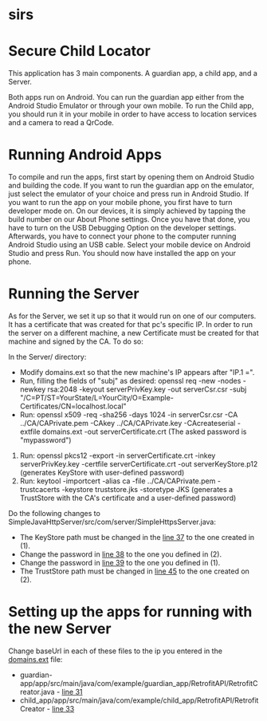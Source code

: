 # sirs
# Secure Child Locator
This application has 3 main components. A guardian app, a child app, and a Server.

Both apps run on Android. You can run the guardian app either from the Android Studio Emulator or through your own mobile. To run the Child app, you should run it in your mobile in order to have access to location services and a camera to read a QrCode.

# Running Android Apps

To compile and run the apps, first start by opening them on Android Studio and building the code.
If you want to run the guardian app on the emulator, just select the emulator of your choice and press run in Android Studio.
If you want to run the app on your mobile phone, you first have to turn developer mode on. On our devices, it is simply achieved by tapping the build number on our About Phone settings. Once you have that done, you have to turn on the USB Debugging Option on the developer settings. Afterwards, you have to connect your phone to the computer running Android Studio using an USB cable. Select your mobile device on Android Studio and press Run. You should now have installed the app on your phone.

# Running the Server

As for the Server, we set it up so that it would run on one of our computers. It has a certificate that was created for that pc's specific IP.
In order to run the server on a different machine, a new Certificate must be created for that machine and signed by the CA. To do so:

In the Server/ directory:

* Modify domains.ext so that the new machine's IP appears after "IP.1 =".
* Run, filling the fields of "subj" as desired: openssl req -new -nodes -newkey rsa:2048 -keyout serverPrivKey.key -out serverCsr.csr -subj "/C=PT/ST=YourState/L=YourCity/O=Example-Certificates/CN=localhost.local"
* Run: openssl x509 -req -sha256 -days 1024 -in serverCsr.csr -CA ../CA/CAPrivate.pem -CAkey ../CA/CAPrivate.key -CAcreateserial -extfile domains.ext -out serverCertificate.crt (The asked password is "mypassword")
1. Run: openssl pkcs12 -export -in serverCertificate.crt -inkey serverPrivKey.key -certfile serverCertificate.crt -out serverKeyStore.p12 (generates KeyStore with user-defined password)
2. Run: keytool -importcert -alias ca -file ../CA/CAPrivate.pem -trustcacerts -keystore truststore.jks -storetype JKS (generates a TrustStore with the CA's certificate and a user-defined password)

Do the following changes to SimpleJavaHttpServer/src/com/server/SimpleHttpsServer.java:

* The KeyStore path must be changed in the [line 37][1] to the one created in (1).
* Change the password in [line 38][2] to the one you defined in (2).
* Change the password in [line 39][3] to the one you defined in (1).
* The TrustStore path must be changed in [line 45][4] to the one created on (2).

# Setting up the apps for running with the new Server

Change baseUrl in each of these files to the ip you entered in the [domains.ext][5] file:

* guardian-app/app/src/main/java/com/example/guardian_app/RetrofitAPI/RetrofitCreator.java - [line 31][6]
* child_app/app/src/main/java/com/example/child_app/RetrofitAPI/RetrofitCreator - [line 33][7]

[1]:https://github.com/joaojtmarques/sirs/blob/2ee2ac9b544c6aa2c276c7c978ff3ff8f5679a50/SimpleJavaHttpServer/src/com/server/SimpleHttpsServer.java#L37
[2]:https://github.com/joaojtmarques/sirs/blob/2ee2ac9b544c6aa2c276c7c978ff3ff8f5679a50/SimpleJavaHttpServer/src/com/server/SimpleHttpsServer.java#L38
[3]:https://github.com/joaojtmarques/sirs/blob/2ee2ac9b544c6aa2c276c7c978ff3ff8f5679a50/SimpleJavaHttpServer/src/com/server/SimpleHttpsServer.java#L39
[4]:https://github.com/joaojtmarques/sirs/blob/2ee2ac9b544c6aa2c276c7c978ff3ff8f5679a50/SimpleJavaHttpServer/src/com/server/SimpleHttpsServer.java#L45
[5]:https://github.com/joaojtmarques/sirs/blob/main/Server/domains.ext
[6]:https://github.com/joaojtmarques/sirs/blob/2ee2ac9b544c6aa2c276c7c978ff3ff8f5679a50/guardian-app/app/src/main/java/com/example/guardian_app/RetrofitAPI/RetrofitCreator.java#L31
[7]:https://github.com/joaojtmarques/sirs/blob/2ee2ac9b544c6aa2c276c7c978ff3ff8f5679a50/child_app/app/src/main/java/com/example/child_app/RetrofitAPI/RetrofitCreator.java#L33

